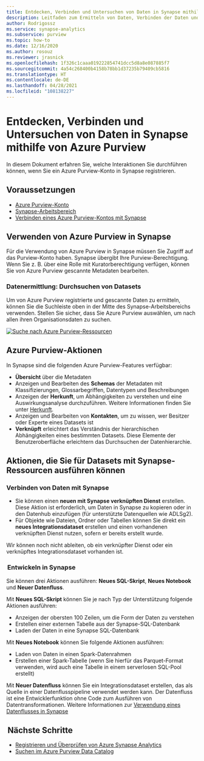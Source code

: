 ```yaml
---
title: Entdecken, Verbinden und Untersuchen von Daten in Synapse mithilfe von Azure Purview
description: Leitfaden zum Ermitteln von Daten, Verbinden der Daten und Untersuchen der Daten in Synapse
author: Rodrigossz
ms.service: synapse-analytics
ms.subservice: purview
ms.topic: how-to
ms.date: 12/16/2020
ms.author: rosouz
ms.reviewer: jrasnick
ms.openlocfilehash: 1f326c1caaa019222854741dcc5d8a8e087885f7
ms.sourcegitcommit: 4a54c268400b4158b78bb1d37235b79409cb5816
ms.translationtype: HT
ms.contentlocale: de-DE
ms.lasthandoff: 04/28/2021
ms.locfileid: "108138227"
---
```

# <a name="discover-connect-and-explore-data-in-synapse-using-azure-purview"></a>Entdecken, Verbinden und Untersuchen von Daten in Synapse mithilfe von Azure Purview 

In diesem Dokument erfahren Sie, welche Interaktionen Sie durchführen können, wenn Sie ein Azure Purview-Konto in Synapse registrieren. 

## <a name="prerequisites"></a>Voraussetzungen 

- [Azure Purview-Konto](../../purview/create-catalog-portal.md) 
- [Synapse-Arbeitsbereich](../quickstart-create-workspace.md) 
- [Verbinden eines Azure Purview-Kontos mit Synapse](quickstart-connect-azure-purview.md) 

## <a name="using-azure-purview-in-synapse"></a>Verwenden von Azure Purview in Synapse 

Für die Verwendung von Azure Purview in Synapse müssen Sie Zugriff auf das Purview-Konto haben. Synapse übergibt Ihre Purview-Berechtigung. Wenn Sie z. B. über eine Rolle mit Kuratorberechtigung verfügen, können Sie von Azure Purview gescannte Metadaten bearbeiten. 

### <a name="data-discovery-search-datasets"></a>Datenermittlung: Durchsuchen von Datasets 

Um von Azure Purview registrierte und gescannte Daten zu ermitteln, können Sie die Suchleiste oben in der Mitte des Synapse-Arbeitsbereichs verwenden. Stellen Sie sicher, dass Sie Azure Purview auswählen, um nach allen ihren Organisationsdaten zu suchen. 

[![Suche nach Azure Purview-Ressourcen](./media/purview-access.png)](./media/purview-access.png#lightbox)

## <a name="azure-purview-actions"></a>Azure Purview-Aktionen 

In Synapse sind die folgenden Azure Purview-Features verfügbar: 
- **Übersicht** über die Metadaten 
- Anzeigen und Bearbeiten des **Schemas** der Metadaten mit Klassifizierungen, Glossarbegriffen, Datentypen und Beschreibungen 
- Anzeigen der **Herkunft**, um Abhängigkeiten zu verstehen und eine Auswirkungsanalyse durchzuführen. Weitere Informationen finden Sie unter [Herkunft](../../purview/catalog-lineage-user-guide.md).
- Anzeigen und Bearbeiten von **Kontakten**, um zu wissen, wer Besitzer oder Experte eines Datasets ist 
- **Verknüpft** erleichtert das Verständnis der hierarchischen Abhängigkeiten eines bestimmten Datasets. Diese Elemente der Benutzeroberfläche erleichtern das Durchsuchen der Datenhierarchie.

## <a name="actions-that-you-can-perform-over-datasets-with-synapse-resources"></a>Aktionen, die Sie für Datasets mit Synapse-Ressourcen ausführen können 

### <a name="connect-data-to-synapse"></a>Verbinden von Daten mit Synapse 

- Sie können einen **neuen mit Synapse verknüpften Dienst** erstellen. Diese Aktion ist erforderlich, um Daten in Synapse zu kopieren oder in den Datenhub einzufügen (für unterstützte Datenquellen wie ADLSg2). 
- Für Objekte wie Dateien, Ordner oder Tabellen können Sie direkt ein **neues Integrationsdataset** erstellen und einen vorhandenen verknüpften Dienst nutzen, sofern er bereits erstellt wurde. 

Wir können noch nicht ableiten, ob ein verknüpfter Dienst oder ein verknüpftes Integrationsdataset vorhanden ist. 

###  <a name="develop-in-synapse"></a>Entwickeln in Synapse 

Sie können drei Aktionen ausführen: **Neues SQL-Skript**, **Neues Notebook** und **Neuer Datenfluss**. 

Mit **Neues SQL-Skript** können Sie je nach Typ der Unterstützung folgende Aktionen ausführen: 
- Anzeigen der obersten 100 Zeilen, um die Form der Daten zu verstehen 
- Erstellen einer externen Tabelle aus der Synapse-SQL-Datenbank 
- Laden der Daten in eine Synapse SQL-Datenbank 
 
Mit **Neues Notebook** können Sie folgende Aktionen ausführen: 
- Laden von Daten in einen Spark-Datenrahmen 
- Erstellen einer Spark-Tabelle (wenn Sie hierfür das Parquet-Format verwenden, wird auch eine Tabelle in einem serverlosen SQL-Pool erstellt) 
 
Mit **Neuer Datenfluss** können Sie ein Integrationsdataset erstellen, das als Quelle in einer Datenflusspipeline verwendet werden kann. Der Datenfluss ist eine Entwicklerfunktion ohne Code zum Ausführen von Datentransformationen. Weitere Informationen zur [Verwendung eines Datenflusses in Synapse](../quickstart-data-flow.md)

##  <a name="nextsteps"></a>Nächste Schritte 

- [Registrieren und Überprüfen von Azure Synapse Analytics](../../purview/register-scan-azure-synapse-analytics.md)
- [Suchen im Azure Purview Data Catalog](../../purview/how-to-search-catalog.md)
